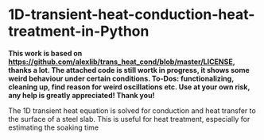 # 1D-transient-heat-conduction-heat-treatment-in-Python

**This work is based on https://github.com/alexlib/trans_heat_cond/blob/master/LICENSE, thanks a lot. 
The attached code is still wortk in progress, it shows some weird behaviour under certain conditions.
To-Dos: functionalizing, cleaning up, find reason for weird oscillations etc.
Use at your own risk, any help is greatly appreciated! Thank you!**

The 1D transient heat equation is solved for conduction and heat transfer to the surface of a steel slab. This is useful for heat treatment, especially for estimating the soaking time
